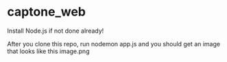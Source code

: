 # captone_web

Install Node.js if not done already!

After you clone this repo, run nodemon app.js and you should get an image that looks like this image.png
